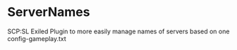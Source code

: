 # ServerNames
SCP:SL Exiled Plugin to more easily manage names of servers based on one config-gameplay.txt
